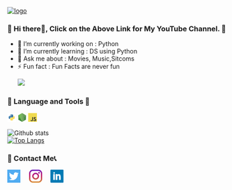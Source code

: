[![logo](https://github.com/abhishek-shukla21/abhishek-shukla21/blob/master/assets/new.jpg)](https://www.youtube.com/channel/UC4oS-yUanNQHP9qsRnpxy8g?view_as=subscriber)

###                🔷   Hi there👋,  Click on the Above Link for My YouTube Channel.  🔷
- 🔭 I’m currently working on : Python
- 🌱 I’m currently learning : DS using Python
- 💬 Ask me about : Movies, Music,Sitcoms
- ⚡ Fun fact : Fun Facts are never fun <p>
![](https://komarev.com/ghpvc/?username=abhishek-shukla21&color=red) 
### 🔶 Language and Tools 🔶
<code><img height="20" src="https://raw.githubusercontent.com/github/explore/80688e429a7d4ef2fca1e82350fe8e3517d3494d/topics/python/python.png"></code>
<code><img height="20" src="https://raw.githubusercontent.com/github/explore/80688e429a7d4ef2fca1e82350fe8e3517d3494d/topics/nodejs/nodejs.png"></code>
<code><img height="20" src="https://raw.githubusercontent.com/github/explore/80688e429a7d4ef2fca1e82350fe8e3517d3494d/topics/javascript/javascript.png"></code> <p>
![Github stats](https://github-readme-stats.vercel.app/api?username=abhishek-shukla21&show_icons=true&theme=synthwave)
![]() <br>
[![Top Langs](https://github-readme-stats.vercel.app/api/top-langs/?username=abhishek-shukla21)](https://github.com/abhishek-shukla21/github-readme-stats) <p>

### 🔴  Contact Me📞 
<a href="https://twitter/sarcaster_21"><img height="30" src="https://github.com/abhishek-shukla21/abhishek-shukla21/blob/master/assets/twitter.png?raw=true"></a>&nbsp;&nbsp;&nbsp;&nbsp;
<a href="https://instagram/sarcaster_21"><img height="30" src="https://github.com/abhishek-shukla21/abhishek-shukla21/blob/master/assets/instagram.jpg?raw=true"></a>&nbsp;&nbsp;&nbsp;&nbsp;
<a href="https://www.linkedin.com/in//abhishek-shukla21/"><img height="30" src="https://github.com/abhishek-shukla21/abhishek-shukla21/blob/master/assets/linkedin.png?raw=true"></a>


